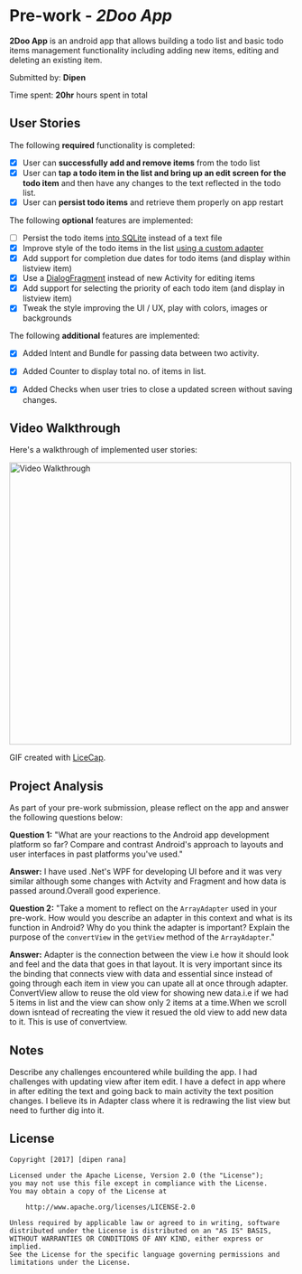 # Pre-work - *2Doo App*

**2Doo App** is an android app that allows building a todo list and basic todo items management functionality including adding new items, editing and deleting an existing item.

Submitted by: **Dipen**

Time spent: **20hr** hours spent in total

## User Stories

The following **required** functionality is completed:

* [X] User can **successfully add and remove items** from the todo list
* [X] User can **tap a todo item in the list and bring up an edit screen for the todo item** and then have any changes to the text reflected in the todo list.
* [X] User can **persist todo items** and retrieve them properly on app restart

The following **optional** features are implemented:

* [ ] Persist the todo items [into SQLite](http://guides.codepath.com/android/Persisting-Data-to-the-Device#sqlite) instead of a text file
* [X] Improve style of the todo items in the list [using a custom adapter](http://guides.codepath.com/android/Using-an-ArrayAdapter-with-ListView)
* [X] Add support for completion due dates for todo items (and display within listview item)
* [X] Use a [DialogFragment](http://guides.codepath.com/android/Using-DialogFragment) instead of new Activity for editing items
* [X] Add support for selecting the priority of each todo item (and display in listview item)
* [X] Tweak the style improving the UI / UX, play with colors, images or backgrounds

The following **additional** features are implemented:

* [X] Added Intent and Bundle for passing data between two activity. 
* [X] Added Counter to display total no. of items in list.
* [X] Added Checks when user tries to close a updated screen without saving changes.  


## Video Walkthrough

Here's a walkthrough of implemented user stories:

<img src='http://imgur.com/LU4TK1E.gif' title='2Doo App' width='500' alt='Video Walkthrough' />

GIF created with [LiceCap](http://www.cockos.com/licecap/).

## Project Analysis

As part of your pre-work submission, please reflect on the app and answer the following questions below:

**Question 1:** "What are your reactions to the Android app development platform so far? Compare and contrast Android's approach to layouts and user interfaces in past platforms you've used."


**Answer:** I have used .Net's WPF for developing UI before and it was very similar although some changes with Actvity and Fragment and how data is passed around.Overall good experience.

**Question 2:** "Take a moment to reflect on the `ArrayAdapter` used in your pre-work. How would you describe an adapter in this context and what is its function in Android? Why do you think the adapter is important? Explain the purpose of the `convertView` in the `getView` method of the `ArrayAdapter`."

**Answer:** Adapter is the connection between the view i.e how it should look and feel and the data that goes in that layout. It is very important since its the binding that connects view with data and essential since instead of going through each item in view you can upate all at once through adapter. ConvertView allow to reuse the old view for showing new data.i.e if we had 5 items in list and the view can show only 2 items at a time.When we scroll down isntead of recreating the view it resued the old view to add new data to it. This is use of convertview. 

## Notes

Describe any challenges encountered while building the app.
I had challenges with updating view after item edit. I have a defect in app where in after editing the text and going back to main activity the text position changes. I believe its in Adapter class where it is redrawing the list view but need to further dig into it. 

## License

    Copyright [2017] [dipen rana]

    Licensed under the Apache License, Version 2.0 (the "License");
    you may not use this file except in compliance with the License.
    You may obtain a copy of the License at

        http://www.apache.org/licenses/LICENSE-2.0

    Unless required by applicable law or agreed to in writing, software
    distributed under the License is distributed on an "AS IS" BASIS,
    WITHOUT WARRANTIES OR CONDITIONS OF ANY KIND, either express or implied.
    See the License for the specific language governing permissions and
    limitations under the License.
